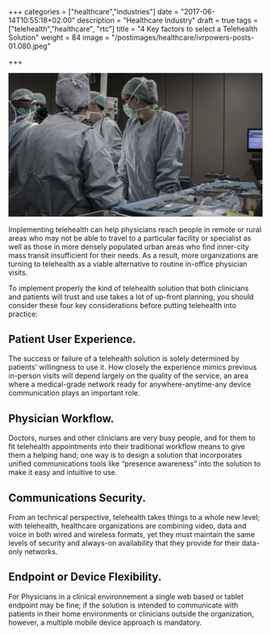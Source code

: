 +++
categories = ["healthcare","industries"]
date = "2017-06-14T10:55:18+02:00"
description = "Healthcare Industry"
draft = true
tags = ["telehealth","healthcare", "rtc"]
title = "4 Key factors to select a Telehealth Solution"
weight = 84
image = "/postimages/healthcare/ivrpowers-posts-01.080.jpeg"

+++

![Healthcare](/postimages/healthcare/ivrpowers-posts-01.080.jpeg)

Implementing telehealth can help physicians reach people in remote or rural areas who may not be able to travel to a particular facility or specialist as well as those in more densely populated urban areas who find inner-city mass transit insufficient for their needs. As a result, more organizations are turning to telehealth as a viable alternative to routine in-office physician visits.

To implement properly the kind of telehealth solution that both clinicians and patients will trust and use takes a lot of up-front planning, you should consider these four key considerations before putting telehealth into practice:

## Patient User Experience.
The success or failure of a telehealth solution is solely determined by patients’ willingness to use it. How closely the experience mimics previous in-person visits will depend largely on the quality of the service, an area where a medical-grade network ready for anywhere-anytime-any device communication plays an important role.

## Physician Workflow.
Doctors, nurses and other clinicians are very busy people, and for them to fit telehealth appointments into their traditional workflow means to give them a helping hand; one way is to design a solution that incorporates unified communications tools like “presence awareness” into the solution to make it easy and intuitive to use.

## Communications Security.
From an technical perspective, telehealth takes things to a whole new level; with telehealth, healthcare organizations are combining video, data and voice in both wired and wireless formats, yet they must maintain the same levels of security and always-on availability that they provide for their data-only networks.

## Endpoint or Device Flexibility.
For Physicians in a clinical environnement a single web based or tablet endpoint may be fine; if the solution is intended to communicate with patients in their home environments or clinicians outside the organization, however, a multiple mobile device approach is mandatory.